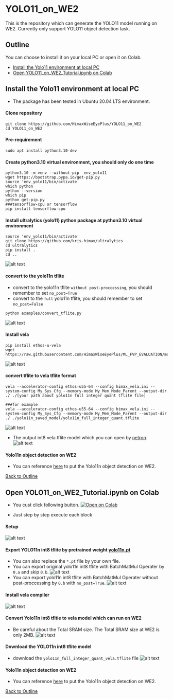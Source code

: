 # YOLO11_on_WE2
This is the repository which can generate the YOLO11 model running on WE2.
Currently only support YOLO11 object detection task.
## Outline
You can choose to install it on your local PC or open it on Colab.
- [Install the Yolo11 environment at local PC](https://github.com/HimaxWiseEyePlus/YOLO11_on_WE2?tab=readme-ov-file#install-the-yolo11-environment-at-local-pc)
- [Open YOLO11_on_WE2_Tutorial.ipynb on Colab](https://github.com/HimaxWiseEyePlus/YOLO11_on_WE2?tab=readme-ov-file#open-yolo11_on_we2_tutorialipynb-on-colab)

## Install the Yolo11 environment at local PC
- The package has been tested in Ubuntu 20.04 LTS environment.
#### Clone repository
```
git clone https://github.com/HimaxWiseEyePlus/YOLO11_on_WE2
cd YOLO11_on_WE2
```
#### Pre-requirement
```
sudo apt install python3.10-dev
```
#### Create python3.10 virtual environment, you should only do one time
```
python3.10 -m venv --without-pip  env_yolo11
wget https://bootstrap.pypa.io/get-pip.py
source 'env_yolo11/bin/activate'
which python
python --version
which pip
python get-pip.py
###tensorflow-cpu or tensorflow
pip install tensorflow-cpu
```
#### Install ultralytics (yolo11) python package at python3.10 virtual environment
```
source 'env_yolo11/bin/activate'
git clone https://github.com/kris-himax/ultralytics
cd ultralytics
pip install .
cd ..
```
![alt text](images/install_ultralytics.png)

#### convert to the yolo11n tflite
-  convert to the yolo11n tflite `without post-proccessing`, you should remember to set `no_post=True`
-  convert to the `full` yolo11n tflite, you should remember to set `no_post=False`
```
python examples/convert_tflite.py
```
![alt text](images/convert_tflite.png)

#### Install vela
```
pip install ethos-u-vela
wget https://raw.githubusercontent.com/HimaxWiseEyePlus/ML_FVP_EVALUATION/main/vela/himax_vela.ini
```
![alt text](images/install_vela.png)

#### convert tflite to vela tflite format
```
vela --accelerator-config ethos-u55-64 --config himax_vela.ini --system-config My_Sys_Cfg --memory-mode My_Mem_Mode_Parent --output-dir ./ ./[your path about yolo11n full integer quant tflite file]

###for example
vela --accelerator-config ethos-u55-64 --config himax_vela.ini --system-config My_Sys_Cfg --memory-mode My_Mem_Mode_Parent --output-dir ./ ./yolo11n_saved_model/yolo11n_full_integer_quant.tflite
```
![alt text](images/vela_report.png)

- The output int8 vela tflite model which you can open by [netron](https://netron.app/).
![alt text](images/vela_model.png)


#### Yolo11n object detection on WE2
- You can reference [here](https://github.com/HimaxWiseEyePlus/Seeed_Grove_Vision_AI_Module_V2/tree/main/EPII_CM55M_APP_S/app/scenario_app/tflm_yolo11_od) to put the Yolo11n object detection on WE2.

[Back to Outline](https://github.com/HimaxWiseEyePlus/YOLO11_on_WE2?tab=readme-ov-file#outline)

## Open YOLO11_on_WE2_Tutorial.ipynb on Colab
- You cust click following button.
[![Open on Colab](https://colab.research.google.com/assets/colab-badge.svg)](https://colab.research.google.com/github/HimaxWiseEyePlus/YOLO11_on_WE2/blob/main/examples/YOLO11_on_WE2_Tutorial.ipynb)

- Just step by step execute each block
#### Setup
![alt text](images/0_setup.png)

#### Export YOLO11n int8 tflite by pretrained weight [yolo11n.pt](https://github.com/ultralytics/assets/releases/download/v8.3.0/yolo11n.pt)
- You can also replace the `*.pt` file by your own file.
- You can export original yolo11n int8 tflite with BatchMatMul Operater by `0.a` and skip `0.b`.
![alt text](images/1_export_int8_tflite_a.png)
- You can export yolo11n int8 tflite with BatchMatMul Operater without post-proccessing by `0.b` with `no_post=True`.
![alt text](images/1_export_int8_tflite_b.png)

#### Install vela compiler
![alt text](images/2_install_vela.png)

#### Convert Yolo11n int8 tfltie to vela model which can run on WE2
- Be careful about the Total SRAM size. The Total SRAM size at WE2 is only 2MB.
![alt text](images/3_convert_vela.png)


#### Download the YOLO11n int8 tflite model
- download the `yolo11n_full_integer_quant_vela.tflite` file
![alt text](images/4_download_mdoel.png)

#### Yolo11n object detection on WE2
- You can reference [here](https://github.com/HimaxWiseEyePlus/Seeed_Grove_Vision_AI_Module_V2/tree/main/EPII_CM55M_APP_S/app/scenario_app/tflm_yolo11_od) to put the Yolo11n object detection on WE2.

[Back to Outline](https://github.com/HimaxWiseEyePlus/YOLO11_on_WE2?tab=readme-ov-file#outline)